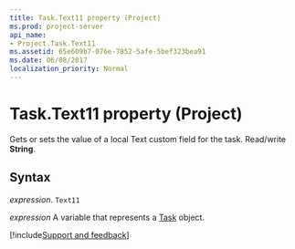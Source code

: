 ```yaml
---
title: Task.Text11 property (Project)
ms.prod: project-server
api_name:
- Project.Task.Text11
ms.assetid: 65e609b7-076e-7852-5afe-5bef323bea91
ms.date: 06/08/2017
localization_priority: Normal
---
```



# Task.Text11 property (Project)

Gets or sets the value of a local Text custom field for the task. Read/write  **String**.


## Syntax

_expression_. `Text11`

_expression_ A variable that represents a [Task](./Project.Task.md) object.

[!include[Support and feedback](~/includes/feedback-boilerplate.md)]